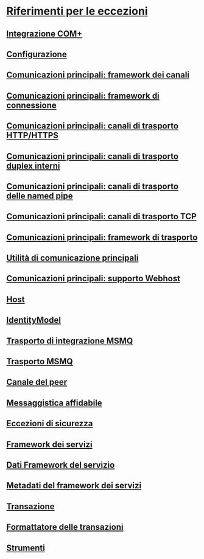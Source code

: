 # [Riferimenti per le eccezioni](index.md)
## [Integrazione COM+](com-integration.md)
## [Configurazione](configuration.md)
## [Comunicazioni principali: framework dei canali](core-communications-channel-framework.md)
## [Comunicazioni principali: framework di connessione](core-communications-connection-framework.md)
## [Comunicazioni principali: canali di trasporto HTTP/HTTPS](core-communications-http-https-transport-channels.md)
## [Comunicazioni principali: canali di trasporto duplex interni](core-communications-internal-duplex-transport-channels.md)
## [Comunicazioni principali: canali di trasporto delle named pipe](core-communications-named-pipe-transport-channels.md)
## [Comunicazioni principali: canali di trasporto TCP](core-communications-tcp-transport-channels.md)
## [Comunicazioni principali: framework di trasporto](core-communications-transport-framework.md)
## [Utilità di comunicazione principali](core-communications-utilities.md)
## [Comunicazioni principali: supporto Webhost](core-communications-webhost-support.md)
## [Host](hosting-exceptions.md)
## [IdentityModel](identitymodel-exceptions.md)
## [Trasporto di integrazione MSMQ](msmq-integration-transport.md)
## [Trasporto MSMQ](msmq-transport.md)
## [Canale del peer](peer-channel.md)
## [Messaggistica affidabile](reliable-messaging.md)
## [Eccezioni di sicurezza](security-exceptions.md)
## [Framework dei servizi](service-framework.md)
## [Dati Framework del servizio](service-framework-data.md)
## [Metadati del framework dei servizi](service-framework-metadata.md)
## [Transazione](transaction-exceptions.md)
## [Formattatore delle transazioni](transaction-formatter.md)
## [Strumenti](tools.md)
